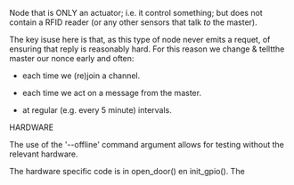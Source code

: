 Node that is ONLY an actuator; i.e. it control something; but
does not contain a RFID reader (or any other sensors that talk
*to* the master).

The key isuse here is that, as this type of node never emits
a requet, of ensuring that reply is reasonably hard. For this
reason we change & telltthe master our nonce early and often:

-	each time we (re)join a channel.

-	each time we act on a message from the master.

-	at regular (e.g. every 5 minute) intervals.

HARDWARE

The use of the '--offline' command argument allows for testing
without the relevant hardware.

The hardware specific code is in open_door() en init_gpio(). The

